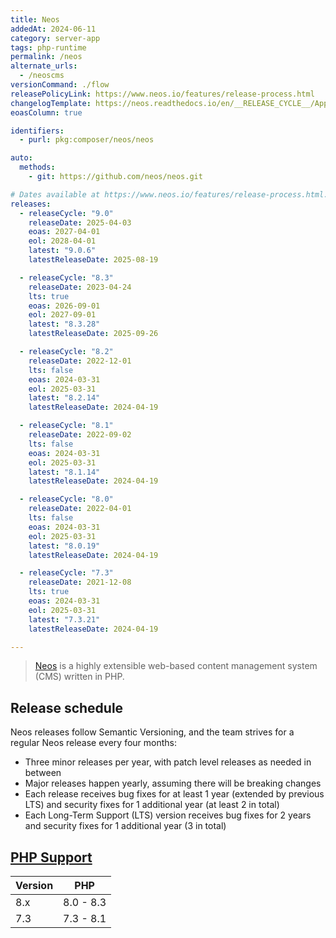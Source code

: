 ```yaml
---
title: Neos
addedAt: 2024-06-11
category: server-app
tags: php-runtime
permalink: /neos
alternate_urls:
  - /neoscms
versionCommand: ./flow
releasePolicyLink: https://www.neos.io/features/release-process.html
changelogTemplate: https://neos.readthedocs.io/en/__RELEASE_CYCLE__/Appendixes/ChangeLogs/{{"__LATEST__" | replace:'.',''}}.html
eoasColumn: true

identifiers:
  - purl: pkg:composer/neos/neos

auto:
  methods:
    - git: https://github.com/neos/neos.git

# Dates available at https://www.neos.io/features/release-process.html.
releases:
  - releaseCycle: "9.0"
    releaseDate: 2025-04-03
    eoas: 2027-04-01
    eol: 2028-04-01
    latest: "9.0.6"
    latestReleaseDate: 2025-08-19

  - releaseCycle: "8.3"
    releaseDate: 2023-04-24
    lts: true
    eoas: 2026-09-01
    eol: 2027-09-01
    latest: "8.3.28"
    latestReleaseDate: 2025-09-26

  - releaseCycle: "8.2"
    releaseDate: 2022-12-01
    lts: false
    eoas: 2024-03-31
    eol: 2025-03-31
    latest: "8.2.14"
    latestReleaseDate: 2024-04-19

  - releaseCycle: "8.1"
    releaseDate: 2022-09-02
    lts: false
    eoas: 2024-03-31
    eol: 2025-03-31
    latest: "8.1.14"
    latestReleaseDate: 2024-04-19

  - releaseCycle: "8.0"
    releaseDate: 2022-04-01
    lts: false
    eoas: 2024-03-31
    eol: 2025-03-31
    latest: "8.0.19"
    latestReleaseDate: 2024-04-19

  - releaseCycle: "7.3"
    releaseDate: 2021-12-08
    lts: true
    eoas: 2024-03-31
    eol: 2025-03-31
    latest: "7.3.21"
    latestReleaseDate: 2024-04-19

---
```


> [Neos](https://www.neos.io) is a highly extensible web-based content management system (CMS) written in PHP.

## Release schedule

Neos releases follow Semantic Versioning, and the team strives for a regular Neos release every four months:

- Three minor releases per year, with patch level releases as needed in between
- Major releases happen yearly, assuming there will be breaking changes
- Each release receives bug fixes for at least 1 year (extended by previous LTS) and security fixes for 1 additional year (at least 2 in total)
- Each Long-Term Support (LTS) version receives bug fixes for 2 years and security fixes for 1 additional year (3 in total)

## [PHP Support](https://docs.neos.io/guide/installation-development-setup/system-requirements)

| Version | PHP       |
| ------- | --------- |
| 8.x     | 8.0 - 8.3 |
| 7.3     | 7.3 - 8.1 |
